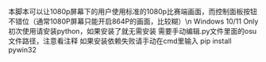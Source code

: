 本脚本可以让1080p屏幕下的用户使用标准的1080p比赛端画面，而控制面板按钮不错位（通常1080P屏幕只能开启864P的画面，比较糊）\n
Windows 10/11 Only
初次使用请安装python，如果安装了就无需安装
需要手动编辑.py文件里面的osu文件路径，注意看注释
如果安装依赖失败请手动在cmd里输入
pip install pywin32
